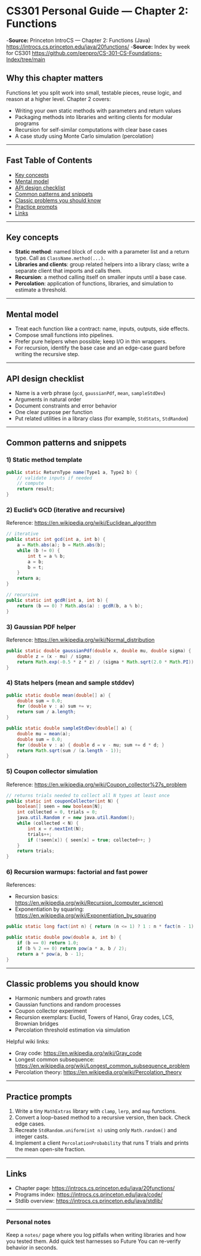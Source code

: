 # CS301 Personal Guide — Chapter 2: Functions

-**Source:** Princeton IntroCS — Chapter 2: Functions (Java)  
<https://introcs.cs.princeton.edu/java/20functions/>
-**Source:** Index by week for CS301
<https://github.com/penpro/CS-301-CS-Foundations-Index/tree/main>

## Why this chapter matters
Functions let you split work into small, testable pieces, reuse logic, and reason at a higher level. Chapter 2 covers:
- Writing your own static methods with parameters and return values
- Packaging methods into libraries and writing clients for modular programs
- Recursion for self-similar computations with clear base cases
- A case study using Monte Carlo simulation (percolation)

---

## Fast Table of Contents
- [Key concepts](#key-concepts)
- [Mental model](#mental-model)
- [API design checklist](#api-design-checklist)
- [Common patterns and snippets](#common-patterns-and-snippets)
- [Classic problems you should know](#classic-problems-you-should-know)
- [Practice prompts](#practice-prompts)
- [Links](#links)

---

## Key concepts
- **Static method**: named block of code with a parameter list and a return type. Call as `ClassName.method(...)`.
- **Libraries and clients**: group related helpers into a library class; write a separate client that imports and calls them.
- **Recursion**: a method calling itself on smaller inputs until a base case.
- **Percolation**: application of functions, libraries, and simulation to estimate a threshold.

---

## Mental model
- Treat each function like a contract: name, inputs, outputs, side effects.
- Compose small functions into pipelines.
- Prefer pure helpers when possible; keep I/O in thin wrappers.
- For recursion, identify the base case and an edge-case guard before writing the recursive step.

---

## API design checklist
- Name is a verb phrase (`gcd`, `gaussianPdf`, `mean`, `sampleStdDev`)
- Arguments in natural order
- Document constraints and error behavior
- One clear purpose per function
- Put related utilities in a library class (for example, `StdStats`, `StdRandom`)

---

## Common patterns and snippets

### 1) Static method template
```java
public static ReturnType name(Type1 a, Type2 b) {
    // validate inputs if needed
    // compute
    return result;
}
```

### 2) Euclid’s GCD (iterative and recursive)
Reference: <https://en.wikipedia.org/wiki/Euclidean_algorithm>
```java
// iterative
public static int gcd(int a, int b) {
    a = Math.abs(a); b = Math.abs(b);
    while (b != 0) {
        int t = a % b;
        a = b;
        b = t;
    }
    return a;
}

// recursive
public static int gcdR(int a, int b) {
    return (b == 0) ? Math.abs(a) : gcdR(b, a % b);
}
```

### 3) Gaussian PDF helper
Reference: <https://en.wikipedia.org/wiki/Normal_distribution>
```java
public static double gaussianPdf(double x, double mu, double sigma) {
    double z = (x - mu) / sigma;
    return Math.exp(-0.5 * z * z) / (sigma * Math.sqrt(2.0 * Math.PI));
}
```

### 4) Stats helpers (mean and sample stddev)
```java
public static double mean(double[] a) {
    double sum = 0.0;
    for (double v : a) sum += v;
    return sum / a.length;
}

public static double sampleStdDev(double[] a) {
    double mu = mean(a);
    double sum = 0.0;
    for (double v : a) { double d = v - mu; sum += d * d; }
    return Math.sqrt(sum / (a.length - 1));
}
```

### 5) Coupon collector simulation
Reference: <https://en.wikipedia.org/wiki/Coupon_collector%27s_problem>
```java
// returns trials needed to collect all N types at least once
public static int couponCollector(int N) {
    boolean[] seen = new boolean[N];
    int collected = 0, trials = 0;
    java.util.Random r = new java.util.Random();
    while (collected < N) {
        int x = r.nextInt(N);
        trials++;
        if (!seen[x]) { seen[x] = true; collected++; }
    }
    return trials;
}
```

### 6) Recursion warmups: factorial and fast power
References:  
- Recursion basics: <https://en.wikipedia.org/wiki/Recursion_(computer_science)>
- Exponentiation by squaring: <https://en.wikipedia.org/wiki/Exponentiation_by_squaring>
```java
public static long fact(int n) { return (n <= 1) ? 1 : n * fact(n - 1); }

public static double pow(double a, int b) {
    if (b == 0) return 1.0;
    if (b % 2 == 0) return pow(a * a, b / 2);
    return a * pow(a, b - 1);
}
```

---

## Classic problems you should know
- Harmonic numbers and growth rates
- Gaussian functions and random processes
- Coupon collector experiment
- Recursion exemplars: Euclid, Towers of Hanoi, Gray codes, LCS, Brownian bridges
- Percolation threshold estimation via simulation

Helpful wiki links:
- Gray code: <https://en.wikipedia.org/wiki/Gray_code>  
- Longest common subsequence: <https://en.wikipedia.org/wiki/Longest_common_subsequence_problem>  
- Percolation theory: <https://en.wikipedia.org/wiki/Percolation_theory>

---

## Practice prompts
1. Write a tiny `MathExtras` library with `clamp`, `lerp`, and `map` functions.  
2. Convert a loop-based method to a recursive version, then back. Check edge cases.  
3. Recreate `StdRandom.uniform(int n)` using only `Math.random()` and integer casts.  
4. Implement a client `PercolationProbability` that runs T trials and prints the mean open-site fraction.

---

## Links
- Chapter page: <https://introcs.cs.princeton.edu/java/20functions/>
- Programs index: <https://introcs.cs.princeton.edu/java/code/>
- Stdlib overview: <https://introcs.cs.princeton.edu/java/stdlib/>

---

### Personal notes
Keep a `notes/` page where you log pitfalls when writing libraries and how you tested them. Add quick test harnesses so Future You can re-verify behavior in seconds.
